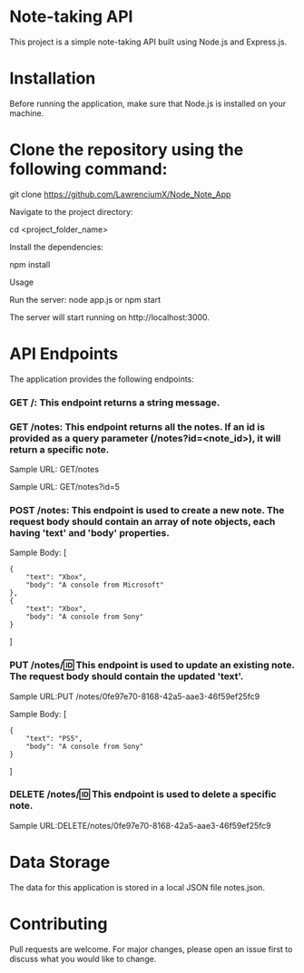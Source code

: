 # Note-taking API
This project is a simple note-taking API built using Node.js and Express.js.

# Installation
Before running the application, make sure that Node.js is installed on your machine.

# Clone the repository using the following command:

git clone https://github.com/LawrenciumX/Node_Note_App


Navigate to the project directory:


cd <project_folder_name>

Install the dependencies:


npm install

Usage

Run the server:
node app.js or npm start

The server will start running on http://localhost:3000.

# API Endpoints
The application provides the following endpoints:

### GET /: This endpoint returns a string message.

### GET /notes: This endpoint returns all the notes. If an id is provided as a query parameter (/notes?id=<note_id>), it will return a specific note.

Sample URL: GET/notes

Sample URL: GET/notes?id=5

### POST /notes: This endpoint is used to create a new note. The request body should contain an array of note objects, each having 'text' and 'body' properties.

Sample Body:
[

    {
        "text": "Xbox",
        "body": "A console from Microsoft"
    },
    {
        "text": "Xbox",
        "body": "A console from Sony"
    }
]

### PUT /notes/:id: This endpoint is used to update an existing note. The request body should contain the updated 'text'.

Sample URL:PUT /notes/0fe97e70-8168-42a5-aae3-46f59ef25fc9

Sample Body:
[

    {
        "text": "PS5",
        "body": "A console from Sony"
    }
]

### DELETE /notes/:id: This endpoint is used to delete a specific note.

Sample URL:DELETE/notes/0fe97e70-8168-42a5-aae3-46f59ef25fc9

# Data Storage
The data for this application is stored in a local JSON file notes.json.

# Contributing
Pull requests are welcome. For major changes, please open an issue first to discuss what you would like to change.





